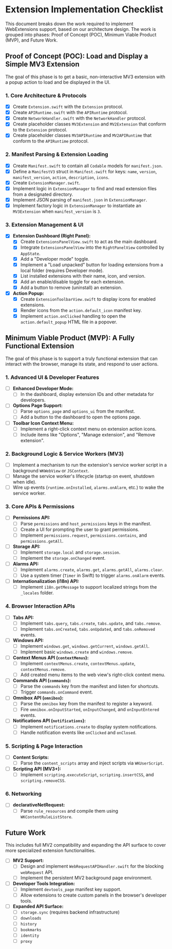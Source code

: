 # Extension Implementation Checklist

This document breaks down the work required to implement WebExtensions support, based on our architecture design. The work is grouped into phases: Proof of Concept (POC), Minimum Viable Product (MVP), and Future Work.

## Proof of Concept (POC): Load and Display a Simple MV3 Extension

The goal of this phase is to get a basic, non-interactive MV3 extension with a popup action to load and be displayed in the UI.

### 1. Core Architecture & Protocols
- [x] Create `Extension.swift` with the `Extension` protocol.
- [x] Create `APIRuntime.swift` with the `APIRuntime` protocol.
- [x] Create `NetworkHandler.swift` with the `NetworkHandler` protocol.
- [x] Create placeholder classes `MV3Extension` and `MV2Extension` that conform to the `Extension` protocol.
- [x] Create placeholder classes `MV3APIRuntime` and `MV2APIRuntime` that conform to the `APIRuntime` protocol.

### 2. Manifest Parsing & Extension Loading
- [x] Create `Manifest.swift` to contain all `Codable` models for `manifest.json`.
- [x] Define a `ManifestV3` struct in `Manifest.swift` for keys: `name`, `version`, `manifest_version`, `action`, `description`, `icons`.
- [x] Create `ExtensionManager.swift`.
- [x] Implement logic in `ExtensionManager` to find and read extension files from a designated directory.
- [x] Implement JSON parsing of `manifest.json` in `ExtensionManager`.
- [x] Implement factory logic in `ExtensionManager` to instantiate an `MV3Extension` when `manifest_version` is `3`.

### 3. Extension Management & UI
- [x] **Extension Dashboard (Right Panel):**
    - [x] Create `ExtensionsPanelView.swift` to act as the main dashboard.
    - [x] Integrate `ExtensionsPanelView` into the `RightPanelView` controlled by `AppState`.
    - [x] Add a "Developer mode" toggle.
    - [x] Implement a "Load unpacked" button for loading extensions from a local folder (requires Developer mode).
    - [x] List installed extensions with their name, icon, and version.
    - [x] Add an enable/disable toggle for each extension.
    - [x] Add a button to remove (uninstall) an extension.
- [x] **Action Popup:**
    - [x] Create `ExtensionToolbarView.swift` to display icons for enabled extensions.
    - [x] Render icons from the `action.default_icon` manifest key.
    - [x] Implement `action.onClicked` handling to open the `action.default_popup` HTML file in a popover.

## Minimum Viable Product (MVP): A Fully Functional Extension

The goal of this phase is to support a truly functional extension that can interact with the browser, manage its state, and respond to user actions.

### 1. Advanced UI & Developer Features
- [ ] **Enhanced Developer Mode:**
    - [ ] In the dashboard, display extension IDs and other metadata for developers.
- [ ] **Options Page Support:**
    - [ ] Parse `options_page` and `options_ui` from the manifest.
    - [ ] Add a button to the dashboard to open the options page.
- [ ] **Toolbar Icon Context Menu:**
    - [ ] Implement a right-click context menu on extension action icons.
    - [ ] Include items like "Options", "Manage extension", and "Remove extension".

### 2. Background Logic & Service Workers (MV3)
- [ ] Implement a mechanism to run the extension's service worker script in a background `WKWebView` or `JSContext`.
- [ ] Manage the service worker's lifecycle (startup on event, shutdown when idle).
- [ ] Wire up events (`runtime.onInstalled`, `alarms.onAlarm`, etc.) to wake the service worker.

### 3. Core APIs & Permissions
- [ ] **Permissions API:**
    - [ ] Parse `permissions` and `host_permissions` keys in the manifest.
    - [ ] Create a UI for prompting the user to grant permissions.
    - [ ] Implement `permissions.request`, `permissions.contains`, and `permissions.getAll`.
- [ ] **Storage API:**
    - [ ] Implement `storage.local` and `storage.session`.
    - [ ] Implement the `storage.onChanged` event.
- [ ] **Alarms API:**
    - [ ] Implement `alarms.create`, `alarms.get`, `alarms.getAll`, `alarms.clear`.
    - [ ] Use a system timer (`Timer` in Swift) to trigger `alarms.onAlarm` events.
- [ ] **Internationalization (i18n) API:**
    - [ ] Implement `i18n.getMessage` to support localized strings from the `_locales` folder.

### 4. Browser Interaction APIs
- [ ] **Tabs API:**
    - [ ] Implement `tabs.query`, `tabs.create`, `tabs.update`, and `tabs.remove`.
    - [ ] Implement `tabs.onCreated`, `tabs.onUpdated`, and `tabs.onRemoved` events.
- [ ] **Windows API:**
    - [ ] Implement `windows.get`, `windows.getCurrent`, `windows.getAll`.
    - [ ] Implement basic `windows.create` and `windows.remove`.
- [ ] **Context Menus API (`contextMenus`):**
    - [ ] Implement `contextMenus.create`, `contextMenus.update`, `contextMenus.remove`.
    - [ ] Add created menu items to the web view's right-click context menu.
- [ ] **Commands API (`commands`):**
    - [ ] Parse the `commands` key from the manifest and listen for shortcuts.
    - [ ] Trigger `commands.onCommand` event.
- [ ] **Omnibox API (`omnibox`):**
    - [ ] Parse the `omnibox` key from the manifest to register a keyword.
    - [ ] Fire `omnibox.onInputStarted`, `onInputChanged`, and `onInputEntered` events.
- [ ] **Notifications API (`notifications`):**
    - [ ] Implement `notifications.create` to display system notifications.
    - [ ] Handle notification events like `onClicked` and `onClosed`.

### 5. Scripting & Page Interaction
- [ ] **Content Scripts:**
    - [ ] Parse the `content_scripts` array and inject scripts via `WKUserScript`.
- [ ] **Scripting API (MV3+):**
    - [ ] Implement `scripting.executeScript`, `scripting.insertCSS`, and `scripting.removeCSS`.

### 6. Networking
- [ ] **declarativeNetRequest:**
    - [ ] Parse `rule_resources` and compile them using `WKContentRuleListStore`.

## Future Work

This includes full MV2 compatibility and expanding the API surface to cover more specialized extension functionalities.

- [ ] **MV2 Support:**
    - [ ] Design and implement `WebRequestAPIHandler.swift` for the blocking `webRequest` API.
    - [ ] Implement the persistent MV2 background page environment.
- [ ] **Developer Tools Integration:**
    - [ ] Implement `devtools_page` manifest key support.
    - [ ] Allow extensions to create custom panels in the browser's developer tools.
- [ ] **Expanded API Surface:**
    - [ ] `storage.sync` (requires backend infrastructure)
    - [ ] `downloads`
    - [ ] `history`
    - [ ] `bookmarks`
    - [ ] `identity`
    - [ ] `proxy`